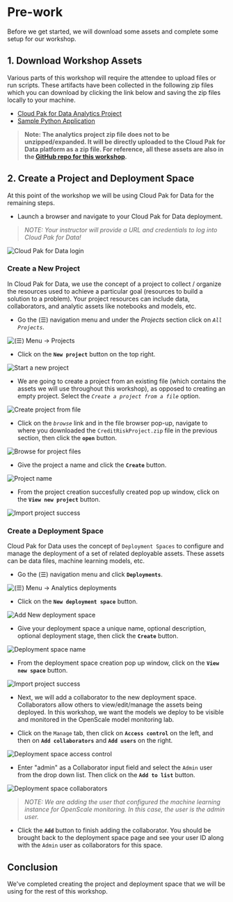 # Pre-work

Before we get started, we will download some assets and complete some setup for our workshop.

## 1. Download Workshop Assets

Various parts of this workshop will require the attendee to upload files or run scripts. These artifacts have been collected in the following zip files which you can download by clicking the link below and saving the zip files locally to your machine.

* [Cloud Pak for Data Analytics Project](https://github.com/IBM/credit-risk-workshop-cpd/raw/master/projects/CreditRiskProject.zip)
* [Sample Python Application](https://github.com/IBM/credit-risk-workshop-cpd/raw/master/application/PythonFlaskApp.zip)

> **Note: The analytics project zip file does not to be unzipped/expanded. It will be directly uploaded to the Cloud Pak for Data platform as a zip file. For reference, all these assets are also in the [GitHub repo for this workshop](https://github.com/IBM/credit-risk-workshop-cpd).**

## 2. Create a Project and Deployment Space

At this point of the workshop we will be using Cloud Pak for Data for the remaining steps.

* Launch a browser and navigate to your Cloud Pak for Data deployment.

> *NOTE: Your instructor will provide a URL and credentials to log into Cloud Pak for Data!*

![Cloud Pak for Data login](../images/navigation/cpd-login.png)

### Create a New Project

In Cloud Pak for Data, we use the concept of a project to collect / organize the resources used to achieve a particular goal (resources to build a solution to a problem). Your project resources can include data, collaborators, and analytic assets like notebooks and models, etc.

* Go the (☰) navigation menu and under the *Projects* section click on *`All Projects`*.

![(☰) Menu -> Projects](../images/navigation/menu-projects.png)

* Click on the **`New project`** button on the top right.

![Start a new project](../images/prework/new-project.png)

* We are going to create a project from an existing file (which contains the assets we will use throughout this workshop), as opposed to creating an empty project. Select the *`Create a project from a file`* option.

![Create project from file](../images/prework/new-project-from-file.png)

* Click on the *`browse`* link and in the file browser pop-up, navigate to where you downloaded the `CreditRiskProject.zip` file in the previous section, then click the **`open`** button.

![Browse for project files](../images/prework/browse-project-zip.png)

* Give the project a name and click the **`Create`** button.

![Project name](../images/prework/project-import-name.png)

* From the project creation succesfully created pop up window, click on the **`View new project`** button.

![Import project success](../images/prework/project-import-success.png)

### Create a Deployment Space

Cloud Pak for Data uses the concept of `Deployment Spaces` to configure and manage the deployment of a set of related deployable assets. These assets can be data files, machine learning models, etc.

* Go the (☰) navigation menu and click **`Deployments`**.

![(☰) Menu -> Analytics deployments](../images/navigation/menu-analytics-deployments.png)

* Click on the **`New deployment space`** button.

![Add New deployment space](../images/prework/new-deployment-space.png)

* Give your deployment space a unique name, optional description, optional deployment stage, then click the **`Create`** button.

![Deployment space name](../images/prework/deployment-space-stage.png)

* From the deployment space creation pop up window, click on the **`View new space`** button.

![Import project success](../images/prework/depspace-create-success.png)

* Next, we will add a collaborator to the new deployment space. Collaborators allow others to view/edit/manage the assets being deployed. In this workshop, we want the models we deploy to be visible and monitored in the OpenScale model monitoring lab.

* Click on the `Manage` tab, then click on **`Access control`** on the left, and then on **`Add collaborators`** and **`Add users`** on the right.

![Deployment space access control](../images/prework/deployment-space-access-control.png)

* Enter "admin" as a Collaborator input field and select the `Admin` user from the drop down list. Then click on the **`Add to list`** button.

![Deployment space collaborators](../images/prework/deployment-space-add-collaborator.png)

> *NOTE: We are adding the user that configured the machine learning instance for OpenScale monitoring. In this case, the user is the admin user.*

* Click the **`Add`** button to finish adding the collaborator. You should be brought back to the deployment space page and see your user ID along with the `Admin` user as collaborators for this space.

## Conclusion

We've completed creating the project and deployment space that we will be using for the rest of this workshop.
